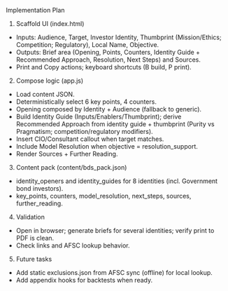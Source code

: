 Implementation Plan

1. Scaffold UI (index.html)

- Inputs: Audience, Target, Investor Identity, Thumbprint (Mission/Ethics; Competition; Regulatory), Local Name, Objective.
- Outputs: Brief area (Opening, Points, Counters, Identity Guide + Recommended Approach, Resolution, Next Steps) and Sources.
- Print and Copy actions; keyboard shortcuts (B build, P print).

2. Compose logic (app.js)

- Load content JSON.
- Deterministically select 6 key points, 4 counters.
- Opening composed by Identity + Audience (fallback to generic).
- Build Identity Guide (Inputs/Enablers/Thumbprint); derive Recommended Approach from identity guide + thumbprint (Purity vs Pragmatism; competition/regulatory modifiers).
- Insert CIO/Consultant callout when target matches.
- Include Model Resolution when objective = resolution_support.
- Render Sources + Further Reading.

3. Content pack (content/bds_pack.json)

- identity_openers and identity_guides for 8 identities (incl. Government bond investors).
- key_points, counters, model_resolution, next_steps, sources, further_reading.

4. Validation

- Open in browser; generate briefs for several identities; verify print to PDF is clean.
- Check links and AFSC lookup behavior.

5. Future tasks

- Add static exclusions.json from AFSC sync (offline) for local lookup.
- Add appendix hooks for backtests when ready.
